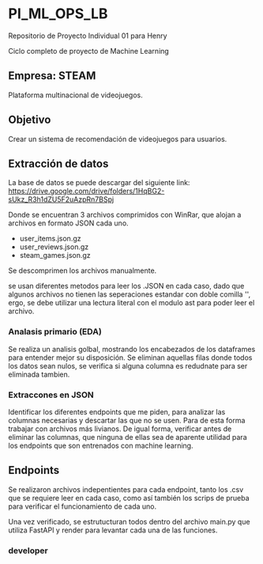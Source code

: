 # PI_ML_OPS_LB
Repositorio de Proyecto Individual 01 para Henry

Ciclo completo de proyecto de Machine Learning 

## Empresa: STEAM
 Plataforma multinacional de videojuegos. 

## Objetivo 
Crear un sistema de recomendación de videojuegos para usuarios.


## Extracción de datos 

La base de datos se puede descargar del siguiente link: 
https://drive.google.com/drive/folders/1HqBG2-sUkz_R3h1dZU5F2uAzpRn7BSpj

Donde se encuentran 3 archivos comprimidos con WinRar, que alojan a archivos en formato JSON cada uno. 
- user_items.json.gz
- user_reviews.json.gz
- steam_games.json.gz

Se descomprimen los archivos manualmente.

se usan diferentes metodos para leer los .JSON en cada caso, dado que algunos archivos no tienen las seperaciones estandar con doble comilla '', ergo, se debe utilizar una lectura literal con el modulo ast para poder leer el archivo. 

### Analasis primario (EDA)

Se realiza un analisis golbal, mostrando los encabezados de los dataframes para entender mejor su disposición. Se eliminan aquellas filas donde todos los datos sean nulos, se verifica si alguna columna es redudnate para ser eliminada tambien. 




### Extraccones en JSON 

Identificar los diferentes endpoints que me piden, para analizar las columnas necesarias y descartar las que no se usen. Para de esta forma trabajar con archivos más livianos. 
De igual forma, verificar antes de eliminar las columnas, que ninguna de ellas sea de aparente utilidad para los endpoints que son entrenados con machine learning. 

## Endpoints

Se realizaron archivos indepentientes para cada endpoint, tanto los .csv que se requiere leer en cada caso, como así también los scrips de prueba para verificar el funcionamiento de cada uno. 

Una vez verificado, se estrutucturan todos dentro del archivo main.py que utiliza FastAPI y render para levantar cada una de las funciones.

### developer

